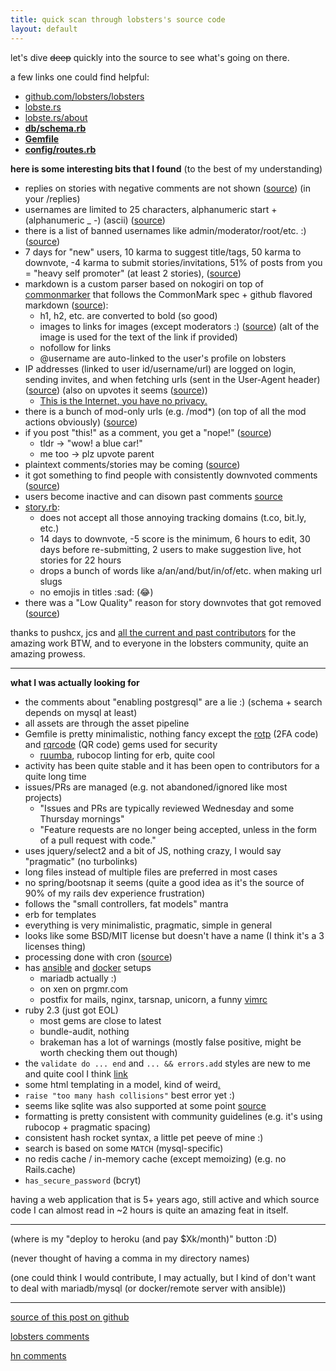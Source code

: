 ```yaml
---
title: quick scan through lobsters's source code
layout: default
---
```


let's dive ~~deep~~ quickly into the source to see what's going on there.

a few links one could find helpful:

- [github.com/lobsters/lobsters](https://github.com/lobsters/lobsters)
- [lobste.rs](https://lobste.rs)
- [lobste.rs/about](https://lobste.rs/about)
- **[db/schema.rb](https://github.com/lobsters/lobsters/blob/master/db/schema.rb)**
- **[Gemfile](https://github.com/lobsters/lobsters/blob/master/Gemfile)**
- **[config/routes.rb](https://github.com/lobsters/lobsters/blob/master/config/routes.rb)**

**here is some interesting bits that I found**  (to the best of my understanding)

- replies on stories with negative comments are not shown ([source](https://github.com/lobsters/lobsters/commit/02ed8c3783ca4d602cbfcc39d6df7dedd0460bc1)) (in your /replies)
- usernames are limited to 25 characters, alphanumeric start + (alphanumeric _ -) (ascii) ([source](https://github.com/lobsters/lobsters/blob/master/app/models/user.rb#L78-L80))
- there is a list of banned usernames like admin/moderator/root/etc. :) ([source](https://github.com/lobsters/lobsters/blob/master/app/models/user.rb#L103-L106))
-  7 days for "new" users, 10 karma to suggest title/tags, 50 karma to downvote, -4 karma to submit stories/invitations, 51% of posts from you = "heavy self promoter" (at least 2 stories), ([source](https://github.com/lobsters/lobsters/blob/master/app/models/user.rb#L108-L127))
- markdown is a custom parser based on nokogiri on top of [commonmarker](https://github.com/gjtorikian/commonmarker) that follows the CommonMark spec + github flavored markdown ([source](https://github.com/lobsters/lobsters/blob/master/extras/markdowner.rb)):
  - h1, h2, etc. are converted to bold (so good)
  - images to links for images (except moderators :) ([source](https://github.com/lobsters/lobsters/commit/efe350581144019f25c8e69d826f14bc6e66ae08)) (alt of the image is used for the text of the link if provided)
  - nofollow for links
  - @username are auto-linked to the user's profile on lobsters
- IP addresses (linked to user id/username/url) are logged on login, sending invites, and when fetching urls (sent in the User-Agent header) ([source](https://github.com/lobsters/lobsters/search?q=remote_ip&unscoped_q=remote_ip)) (also on upvotes it seems ([source](https://github.com/lobsters/lobsters/commit/0cea4d497cb5f86a8b623c880c650524b44b4255)))
  - [This is the Internet, you have no privacy.](https://lobste.rs/privacy)
- there is a bunch of mod-only urls (e.g. /mod\*) (on top of all the mod actions obviously) ([source](https://github.com/lobsters/lobsters/blob/d2963d4b80b47ac9f34bda65154a37cdde0a2174/app/controllers/mod_controller.rb))
- if you post "this!" as a comment, you get a "nope!" ([source](https://github.com/lobsters/lobsters/blob/master/app/models/comment.rb#L50-L74))
  - tldr -> "wow! a blue car!"
  - me too -> plz upvote parent
- plaintext comments/stories may be coming ([source](https://github.com/lobsters/lobsters/blob/master/app/models/comment.rb#L415))
- it got something to find people with consistently downvoted comments ([source](https://github.com/lobsters/lobsters/blob/master/app/models/downvoted_commenters.rb))
- users become inactive and can disown past comments [source](https://github.com/lobsters/lobsters/blob/master/app/models/inactive_user.rb)
- [story.rb](https://github.com/lobsters/lobsters/blob/master/app/models/story.rb):
  - does not accept all those annoying tracking domains (t.co, bit.ly, etc.)
  - 14 days to downvote, -5 score is the minimum, 6 hours to edit, 30 days before re-submitting, 2 users to make suggestion live, hot stories for 22 hours
  - drops a bunch of words like a/an/and/but/in/of/etc. when making url slugs
  - no emojis in titles :sad: (😂)
- there was a "Low Quality" reason for story downvotes that got removed ([source](https://github.com/lobsters/lobsters/blob/master/app/models/vote.rb#L23))

thanks to pushcx, jcs and [all the current and past contributors](https://github.com/lobsters/lobsters/graphs/contributors) for the amazing work BTW, and to everyone in the lobsters community, quite an amazing prowess.

----

**what I was actually looking for**

- the comments about "enabling postgresql" are a lie :) (schema + search depends on mysql at least)
- all assets are through the asset pipeline
- Gemfile is pretty minimalistic, nothing fancy except the [rotp](https://github.com/mdp/rotp) (2FA code) and [rqrcode](https://github.com/whomwah/rqrcode) (QR code) gems used for security
  - [ruumba](https://github.com/ericqweinstein/ruumba), rubocop linting for erb, quite cool
- activity has been quite stable and it has been open to contributors for a quite long time
- issues/PRs are managed (e.g. not abandoned/ignored like most projects)
  - "Issues and PRs are typically reviewed Wednesday and some Thursday mornings"
  - "Feature requests are no longer being accepted, unless in the form of a pull request with code."
- uses jquery/select2 and a bit of JS, nothing crazy, I would say "pragmatic" (no turbolinks)
- long files instead of multiple files are preferred in most cases
- no spring/bootsnap it seems (quite a good idea as it's the source of 90% of my rails dev experience frustration)
- follows the "small controllers, fat models" mantra
- erb for templates
- everything is very minimalistic, pragmatic, simple in general
- looks like some BSD/MIT license but doesn't have a name (I think it's a 3 licenses thing)
- processing done with cron ([source](https://github.com/lobsters/lobsters-ansible/tree/master/roles/lobsters/templates/sbin))
- has [ansible](https://github.com/lobsters/lobsters-ansible) and [docker](https://github.com/utensils/docker-lobsters) setups
  - mariadb actually :)
  - on xen on prgmr.com
  - postfix for mails, nginx, tarsnap, unicorn, a funny [vimrc](https://github.com/lobsters/lobsters-ansible/blob/master/roles/sysadm/templates/dot%2Ca/vimrc)
- ruby 2.3 (just got EOL)
  - most gems are close to latest
  - bundle-audit, nothing
  - brakeman has a lot of warnings (mostly false positive, might be worth checking them out though)
- the `validate do ... end` and `... && errors.add` styles are new to me and quite cool I think [link](https://github.com/lobsters/lobsters/blob/master/app/models/comment.rb#L50-L74)
- some html templating in a model, kind of weird[.](https://github.com/lobsters/lobsters/blob/master/app/models/hat.rb)
- `raise "too many hash collisions"` best error yet :)
- seems like sqlite was also supported at some point [source](https://github.com/lobsters/lobsters/blob/master/app/models/keystore.rb)
- formatting is pretty consistent with community guidelines (e.g. it's using rubocop + pragmatic spacing)
- consistent hash rocket syntax, a little pet peeve of mine :)
- search is based on some `MATCH` (mysql-specific)
- no redis cache / in-memory cache (except memoizing) (e.g. no Rails.cache)
- `has_secure_password` (bcryt)

having a web application that is 5+ years ago, still active and which source code I can almost read in ~2 hours is quite an amazing feat in itself.

-------

(where is my "deploy to heroku (and pay $Xk/month)" button :D)

(never thought of having a comma in my directory names)

(one could think I would contribute, I may actually, but I kind of don't want to deal with mariadb/mysql (or docker/remote server with ansible))

---------

[source of this post on github](https://github.com/localhostdotdev/localhostdotdev.github.io/blob/master/lobsters.md)

[lobsters comments](https://lobste.rs/s/bb80bu/quick_scan_through_lobsters_s_source_code)

[hn comments](https://news.ycombinator.com/item?id=19662444)
